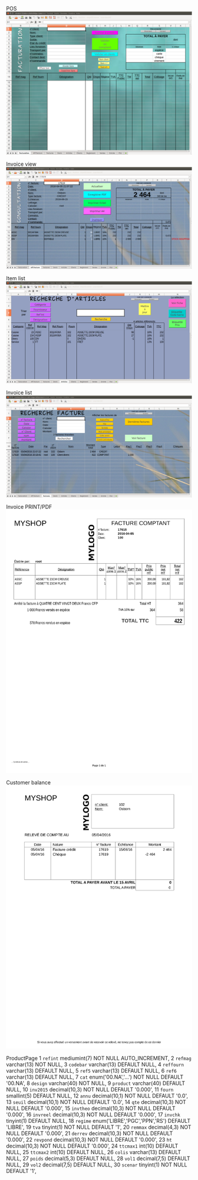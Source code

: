 POS
![POS](https://github.com/Nick689/CustomPOS/blob/master/Preview/Facturation.png)

Invoice view
![Invoice view](https://github.com/Nick689/CustomPOS/blob/master/Preview/Affichage%20facture.png)

Item list
![Item list](https://github.com/Nick689/CustomPOS/blob/master/Preview/Liste%20articles.png)

Invoice list
![Invoice list](https://github.com/Nick689/CustomPOS/blob/master/Preview/Liste%20factures.png)

Invoice PRINT/PDF
![PDF](https://github.com/Nick689/CustomPOS/blob/master/Preview/17618.png)

Customer balance
![balance](https://github.com/Nick689/CustomPOS/blob/master/Preview/Balance.png)


ProductPage
1  `refint` mediumint(7) NOT NULL AUTO_INCREMENT,
2  `refmag` varchar(13) NOT NULL,
3  `codebar` varchar(13) DEFAULT NULL,
4  `reffourn` varchar(13) DEFAULT NULL,
5  `ref5` varchar(13) DEFAULT NULL,
6  `ref6` varchar(13) DEFAULT NULL,
7  `cat` enum('00.NA','...') NOT NULL DEFAULT '00.NA',
8  `design` varchar(40) NOT NULL,
9  `product` varchar(40) DEFAULT NULL,
10  `inv2015` decimal(10,3) NOT NULL DEFAULT '0.000',
11  `fourn` smallint(5) DEFAULT NULL,
12  `annu` decimal(10,1) NOT NULL DEFAULT '0.0',
13  `seuil` decimal(10,1) NOT NULL DEFAULT '0.0',
14  `qte` decimal(10,3) NOT NULL DEFAULT '0.000',
15  `invtheo` decimal(10,3) NOT NULL DEFAULT '0.000',
16  `invreel` decimal(10,3) NOT NULL DEFAULT '0.000',
17  `invchk` tinyint(1) DEFAULT NULL,
18  `regime` enum('LIBRE','PGC','PPN','RS') DEFAULT 'LIBRE',
19  `tva` tinyint(1) NOT NULL DEFAULT '1',
20  `remmax` decimal(4,3) NOT NULL DEFAULT '0.000',
21  `derrev` decimal(10,3) NOT NULL DEFAULT '0.000',
22  `revpond` decimal(10,3) NOT NULL DEFAULT '0.000',
23  `ht` decimal(10,3) NOT NULL DEFAULT '0.000',
24  `ttcmax1` int(10) DEFAULT NULL,
25  `ttcmax2` int(10) DEFAULT NULL,
26  `colis` varchar(13) DEFAULT NULL,
27  `poids` decimal(5,3) DEFAULT NULL,
28  `vol1` decimal(7,5) DEFAULT NULL,
29  `vol2` decimal(7,5) DEFAULT NULL,
30  `scenar` tinyint(1) NOT NULL DEFAULT '1',
